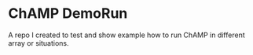 # ChAMP DemoRun

A repo I created to test and show example how to run ChAMP in different array or situations.
